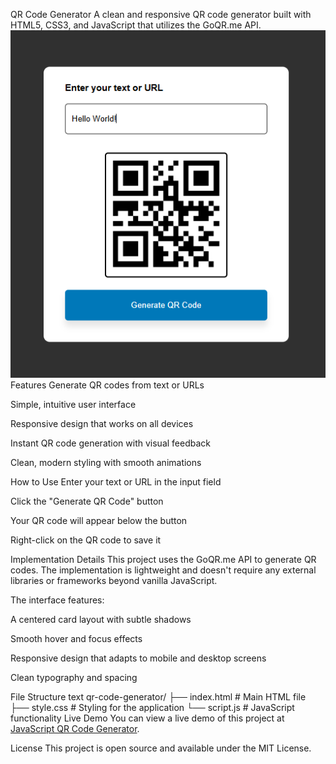 QR Code Generator
A clean and responsive QR code generator built with HTML5, CSS3, and JavaScript that utilizes the GoQR.me API.
![image](https://github.com/thetnaing-dh/JavaScript-QR-Code-Generator/blob/8d7f0bd51826e1d9a2db2d35dca86e7823cee2b5/QR%20Code%20Generator.png)
Features
Generate QR codes from text or URLs

Simple, intuitive user interface

Responsive design that works on all devices

Instant QR code generation with visual feedback

Clean, modern styling with smooth animations

How to Use
Enter your text or URL in the input field

Click the "Generate QR Code" button

Your QR code will appear below the button

Right-click on the QR code to save it

Implementation Details
This project uses the GoQR.me API to generate QR codes. The implementation is lightweight and doesn't require any external libraries or frameworks beyond vanilla JavaScript.

The interface features:

A centered card layout with subtle shadows

Smooth hover and focus effects

Responsive design that adapts to mobile and desktop screens

Clean typography and spacing

File Structure
text
qr-code-generator/
├── index.html      # Main HTML file
├── style.css       # Styling for the application
└── script.js       # JavaScript functionality
Live Demo
You can view a live demo of this project at [JavaScript QR Code Generator](https://thetnaing-dh.github.io/JavaScript-QR-Code-Generator/).

License
This project is open source and available under the MIT License.
